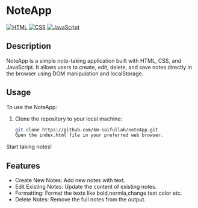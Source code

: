 # NoteApp

[![HTML](https://img.shields.io/badge/HTML-5-orange)](https://developer.mozilla.org/en-US/docs/Web/Guide/HTML/HTML5)
[![CSS](https://img.shields.io/badge/CSS-3-blue)](https://developer.mozilla.org/en-US/docs/Web/CSS)
[![JavaScript](https://img.shields.io/badge/JavaScript-ES6-yellow)](https://developer.mozilla.org/en-US/docs/Web/JavaScript)

## Description

NoteApp is a simple note-taking application built with HTML, CSS, and JavaScript. It allows users to create, edit, delete, and save notes directly in the browser using DOM manipulation and localStorage.

## Usage

To use the NoteApp:

1. Clone the repository to your local machine:
   ```bash
   git clone https://github.com/km-saifullah/noteApp.git
   Open the index.html file in your preferred web browser.
   ```

Start taking notes!

## Features

- Create New Notes: Add new notes with text.
- Edit Existing Notes: Update the content of existing notes.
- Formatting: Format the texts like bold,normla,change text color etc.
- Delete Notes: Remove the full notes from the output.
